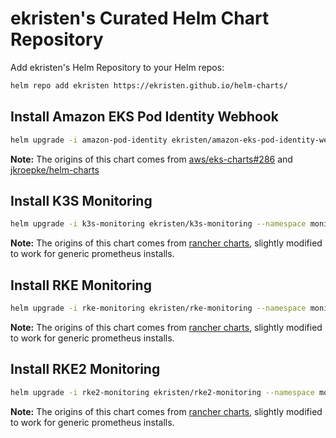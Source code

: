 # ekristen's Curated Helm Chart Repository

Add ekristen's Helm Repository to your Helm repos:

```bash
helm repo add ekristen https://ekristen.github.io/helm-charts/
```

## Install Amazon EKS Pod Identity Webhook

```bash
helm upgrade -i amazon-pod-identity ekristen/amazon-eks-pod-identity-webhook --namespace amazon-pod-identity
```

**Note:** The origins of this chart comes from [aws/eks-charts#286](https://github.com/aws/eks-charts/pull/286) and [jkroepke/helm-charts](https://github.com/jkroepke/helm-charts/tree/main/charts/amazon-eks-pod-identity-webhook)

## Install K3S Monitoring

```bash
helm upgrade -i k3s-monitoring ekristen/k3s-monitoring --namespace monitoring 
```

**Note:** The origins of this chart comes from [rancher charts](https://github.com/rancher/charts), slightly modified to work for generic prometheus installs.

## Install RKE Monitoring

```bash
helm upgrade -i rke-monitoring ekristen/rke-monitoring --namespace monitoring 
```

**Note:** The origins of this chart comes from [rancher charts](https://github.com/rancher/charts), slightly modified to work for generic prometheus installs.

## Install RKE2 Monitoring

```bash
helm upgrade -i rke2-monitoring ekristen/rke2-monitoring --namespace monitoring 
```

**Note:** The origins of this chart comes from [rancher charts](https://github.com/rancher/charts), slightly modified to work for generic prometheus installs.
